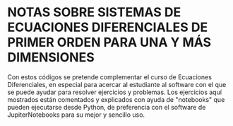 # NOTAS SOBRE SISTEMAS DE ECUACIONES DIFERENCIALES DE PRIMER ORDEN PARA UNA Y MÁS DIMENSIONES
Con estos códigos se pretende complementar el curso de Ecuaciones Diferenciales, en especial para acercar al estudiante al software con el que se puede ayudar para resolver ejercicios y problemas.
Los ejercicios aquí mostrados están comentados y explicados con ayuda de "notebooks" que pueden ejecutarse desde Python, de preferencia con el software de JupiterNotebooks para su mejor y sencillo uso.
